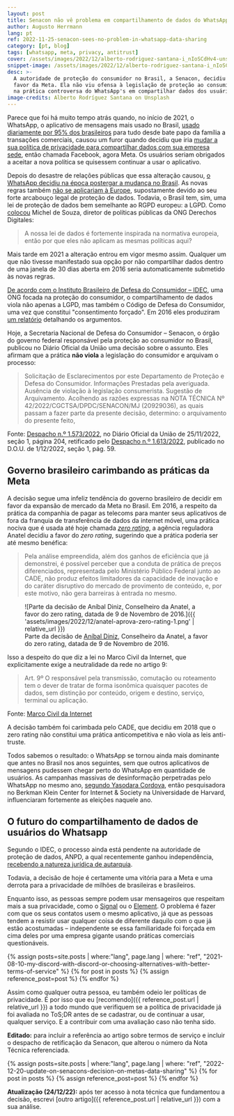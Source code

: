 ```yaml
---
layout: post
title: Senacon não vê problema em compartilhamento de dados do WhatsApp
author: Augusto Herrmann
lang: pt
ref: 2022-11-25-senacon-sees-no-problem-in-whatsapp-data-sharing
category: [pt, blog]
tags: [whatsapp, meta, privacy, antitrust]
cover: /assets/images/2022/12/alberto-rodriguez-santana-i_nIoSCdHv4-unsplash.jpg
snippet-image: /assets/images/2022/12/alberto-rodriguez-santana-i_nIoSCdHv4-unsplash.jpg
desc: >-
  A autoridade de proteção do consumidor no Brasil, a Senacon, decidiu a
  favor da Meta. Ela não viu ofensa à legislação de proteção ao consumidor
  na prática controversa do WhatsApp's em compartilhar dados dos usuários.
image-credits: Alberto Rodríguez Santana on Unsplash
---
```


Parece que foi há muito tempo atrás quando, no início de 2021, o WhatsApp,
o aplicativo de mensagens mais usado no Brasil,
[usado diariamente por 95% dos brasileiros](https://canaltech.com.br/apps/95-porcento-dos-brasileiros-que-usam-o-whatsapp-abrem-o-app-todos-os-dias-171055/)
para tudo desde bate papo da família a transações comerciais, causou um
furor quando decidiu que iria
[mudar a sua política de privacidade para compartilhar dados com sua empresa sede](https://g1.globo.com/economia/tecnologia/noticia/2021/01/06/whatsapp-comeca-a-avisar-que-ira-compartilhar-dados-dos-usuarios-com-o-facebook.ghtml),
então chamada Facebook, agora Meta. Os usuários seriam obrigados a aceitar
a nova política se quisessem continuar a usar o aplicativo.

Depois do desastre de relações públicas que essa alteração causou,
[o WhatsApp decidiu na época postergar a mudança no Brasil](https://www.bbc.com/portuguese/brasil-55680262).
As novas regras também
[não se aplicariam à Europe](https://www.bbc.com/portuguese/geral-55606054),
supostamente devido ao seu forte arcabouço legal de proteção de dados.
Todavia, o Brasil tem, sim, uma lei de proteção de dados bem semelhante
ao RGPD europeu: a LGPD. Como [colocou](https://idec.org.br/idec-na-imprensa/whatsapp-mantem-segredo-sobre-dados-compartilhados) Michel de Souza, diretor de
políticas públicas da ONG Derechos Digitales:

> A nossa lei de dados é fortemente inspirada na normativa europeia,
> então por que eles não aplicam as mesmas políticas aqui?

Mais tarde em 2021 a alteração entrou em vigor mesmo assim. Qualquer um
que não tivesse manifestado sua opção por não compartilhar dados dentro
de uma janela de 30 dias aberta em 2016 seria automaticamente submetido
às novas regras.

[De acordo com o Instituto Brasileiro de Defesa do Consumidor – IDEC](https://idec.org.br/dicas-e-direitos/mudanca-na-privacidade-do-whatsapp-e-agora),
uma ONG focada na proteção do consumidor, o compartilhamento de dados
viola não apenas a LGPD, mas também o Código de Defesa do Consumidor,
uma vez que constitui "consentimento forçado". Em 2016 eles produziram
[um relatório](http://www.idec.org.br/pdf/relatorio-whatsapp-termos-de-uso.pdf)
detalhando os argumentos.

Hoje, a Secretaria Nacional de Defesa do Consumidor – Senacon, o órgão
do governo federal responsável pela proteção ao consumidor no Brasil,
publicou no Diário Oficial da União uma decisão sobre o assunto. Eles
afirmam que a prática **não viola** a legislação do consumidor e
arquivam o processo:

> Solicitação de Esclarecimentos por este Departamento de Proteção e
> Defesa do Consumidor. Informações Prestadas pela averiguada. Ausência
> de violação à legislação consumerista. Sugestão de Arquivamento.
> Acolhendo as razões expressas na NOTA TÉCNICA Nº
> 42/2022/CGCTSA/DPDC/SENACON/MJ (20929036), as quais passam a fazer
> parte da presente decisão, determino: o arquivamento do presente feito,

Fonte:
[Despacho n.º 1.573/2022](https://www.in.gov.br/en/web/dou/-/despacho-n-1.573/2022-446097082),
no Diário Oficial da União de 25/11/2022, seção 1,
página 204, retificado pelo
[Despacho n.º 1.613/2022](https://www.in.gov.br/en/web/dou/-/despacho-n-1.613/2022-447024786),
publicado no D.O.U. de 1/12/2022, seção 1, pág. 59.

## Governo brasileiro carimbando as práticas da Meta

A decisão segue uma infeliz tendência do governo brasileiro de decidir
em favor da expansão de mercado da Meta no Brasil. Em 2016, a respeito
da prática da companhia de pagar as telecoms para manter seus aplicativos
de fora da franquia de transferência de dados da internet móvel, uma
prática nociva que é usada até hoje chamada
[*zero rating*](https://www.youtube.com/watch?v=gcJ7RnbMjE8), a agência
reguladora Anatel decidiu a favor do *zero rating*, sugerindo que a
prática poderia ser até mesmo benéfica:

> Pela análise empreendida, além dos ganhos de eficiência que já
> demonstrei, é possível perceber que a conduta de prática de preços
> diferenciados, representada pelo Ministério Público Federal junto ao
> CADE, não produz efeitos limitadores da capacidade de inovação e do
> caráter disruptivo do mercado de provimento de conteúdo, e, por este
> motivo, não gera barreiras à entrada no mesmo.

<figure markdown="1">
![Parte da decisão de Aníbal Diniz, Conselheiro da Anatel, a favor do zero rating, datada de 9 de Novembro de 2016.]({{ 'assets/images/2022/12/anatel-aprova-zero-rating-1.png' | relative_url }})
<figcaption>Parte da decisão de <a href="https://pt.wikipedia.org/wiki/An%C3%ADbal_Diniz">Aníbal Diniz</a>, Conselheiro da Anatel, a favor do zero rating, datada de 9 de Novembro de 2016.</figcaption>
</figure>

Isso a despeito do que diz a lei no Marco Civil da Internet, que
explicitamente exige a neutralidade da rede no artigo 9:

> Art. 9º O responsável pela transmissão, comutação ou roteamento tem o
> dever de tratar de forma isonômica quaisquer pacotes de dados, sem
> distinção por conteúdo, origem e destino, serviço, terminal ou
> aplicação.

Fonte:
[Marco Civil da Internet](http://www.planalto.gov.br/ccivil_03/_ato2011-2014/2014/lei/l12965.htm#art9)

A decisão também foi carimbada pelo CADE, que decidiu em 2018 que o zero
rating não constitui uma prática anticompetitiva e não viola as leis
anti-truste.

Todos sabemos o resultado: o WhatsApp se tornou ainda mais dominante que
antes no Brasil nos anos seguintes, sem que outros aplicativos de
mensagens pudessem chegar perto do WhatsApp em quantidade de usuários.
As campanhas massivas de desinformação perpetradas pelo WhatsApp no
mesmo ano,
[segundo Yasodara Cordova](https://theintercept.com/2018/08/10/whatsapp-facebook-gratis-fake-news/),
então pesquisadora no Berkman Klein Center for Internet & Society na
Universidade de Harvard, influenciaram fortemente as eleições naquele
ano.

## O futuro do compartilhamento de dados de usuários do Whatsapp

Segundo o IDEC, o processo ainda está pendente na autoridade de proteção
de dados, ANPD, a qual recentemente ganhou independência,
[recebendo a natureza jurídica de autarquia](https://www.in.gov.br/en/web/dou/-/medida-provisoria-n-1.124-de-13-de-junho-de-2022-407804608).

Todavia, a decisão de hoje é certamente uma vitória para a Meta e uma
derrota para a privacidade de milhões de brasileiras e brasileiros.

Enquanto isso, as pessoas sempre podem usar mensageiros que respeitam
mais a sua privacidade, como o [Signal](https://signal.org/) ou o
[Element](https://element.io/). O problema é fazer com que os seus
contatos usem o mesmo aplicativo, já que as pessoas tendem a resistir
usar qualquer coisa de diferente daquilo com o que já estão acostumadas
– independente se essa familiaridade foi forçada em cima deles por uma
empresa gigante usando práticas comerciais questionáveis.

{% assign posts=site.posts | where:"lang", page.lang | where: "ref", "2021-08-10-my-discord-with-discord-or-choosing-alternatives-with-better-terms-of-service" %}
{% for post in posts %}
{% assign reference_post=post %}
{% endfor %}

Assim como qualquer outra pessoa, eu também odeio ler políticas de
privacidade. É por isso que eu
[recomendo]({{ reference_post.url | relative_url }}) a todo mundo que
verifiquem se a política de privacidade já foi avaliada no ToS;DR antes
de se cadastrar, ou de continuar a usar, qualquer serviço. E a contribuir
com uma avaliação caso não tenha sido.

**Editado:** para incluir a referência ao artigo sobre termos de serviço e
incluir o despacho de retificação da Senacon, que alterou o número da
Nota Técnica referenciada.

{% assign posts=site.posts | where:"lang", page.lang | where: "ref", "2022-12-20-update-on-senacons-decision-on-metas-data-sharing" %}
{% for post in posts %}
{% assign reference_post=post %}
{% endfor %}

**Atualização (24/12/22):** após ter acesso à nota técnica que
fundamentou a decisão, escrevi
[outro artigo]({{ reference_post.url | relative_url }}) com a sua
análise.
